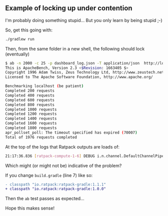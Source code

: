## Example of locking up under contention

I'm probably doing something stupid...  But you only learn by being stupid ;-)

So, get this going with:

```bash
./gradlew run
```

Then, from the same folder in a new shell, the following should lock (eventually)

```bash
$ ab -n 2000 -c 25 -p dashboard_log.json -T application/json  http://localhost:5050/log
This is ApacheBench, Version 2.3 <$Revision: 1663405 $>
Copyright 1996 Adam Twiss, Zeus Technology Ltd, http://www.zeustech.net/
Licensed to The Apache Software Foundation, http://www.apache.org/

Benchmarking localhost (be patient)
Completed 200 requests
Completed 400 requests
Completed 600 requests
Completed 800 requests
Completed 1000 requests
Completed 1200 requests
Completed 1400 requests
Completed 1600 requests
Completed 1800 requests
apr_pollset_poll: The timeout specified has expired (70007)
Total of 1976 requests completed
```

At the top of the logs that Ratpack outputs are loads of:

```bash
21:17:36.836 [ratpack-compute-1-6] DEBUG i.n.channel.DefaultChannelPipeline - Discarded inbound message DefaultLastHttpContent(data: SlicedByteBuf(ridx: 0, widx: 139, cap: 139/139, unwrapped: PooledUnsafeDirectByteBuf(ridx: 278, widx: 278, cap: 1024)), decoderResult: success) that reached at the tail of the pipeline. Please check your pipeline configuration.
```

Which might (or might not be) indicative of the problem?

If you change `build.gradle` (line 7) like so:

```diff
- classpath "io.ratpack:ratpack-gradle:1.1.1"
+ classpath "io.ratpack:ratpack-gradle:1.0.0"
```

Then the `ab` test passes as expected...

Hope this makes sense!
